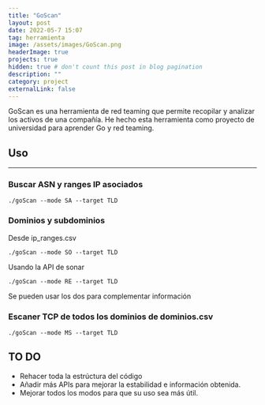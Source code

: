```yaml
---
title: "GoScan"
layout: post
date: 2022-05-7 15:07
tag: herramienta
image: /assets/images/GoScan.png
headerImage: true
projects: true
hidden: true # don't count this post in blog pagination
description: ""
category: project
externalLink: false
---
```


GoScan es una herramienta de red teaming que permite recopilar y analizar los activos de una compañía.
He hecho esta herramienta como proyecto de universidad para aprender Go y red teaming.

## Uso
---

### Buscar ASN y ranges IP asociados

```text
./goScan --mode SA --target TLD
```

### Dominios y subdominios

Desde ip_ranges.csv

```text
./goScan --mode SO --target TLD
```

Usando la API de sonar

```text
./goScan --mode RE --target TLD
```

Se pueden usar los dos para complementar información

### Escaner TCP de todos los dominios de dominios.csv

```text
./goScan --mode MS --target TLD
```

## TO DO

- Rehacer toda la estrúctura del código
- Añadir más APIs para mejorar la estabilidad e información obtenida.
- Mejorar todos los modos para que su uso sea más útil.
